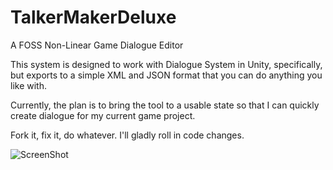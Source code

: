 # TalkerMakerDeluxe
A FOSS Non-Linear Game Dialogue Editor

This system is designed to work with Dialogue System in Unity, specifically, but exports to a simple XML and JSON format that you can do anything you like with.

Currently, the plan is to bring the tool to a usable state so that I can quickly create dialogue for my current game project.

Fork it, fix it, do whatever. I'll gladly roll in code changes.

![ScreenShot](https://i.imgur.com/UVtZUkb.png)
